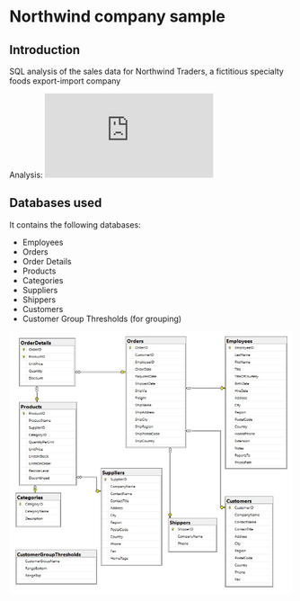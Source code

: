 # Northwind company sample
## Introduction 
SQL analysis of the sales data for Northwind Traders, a fictitious specialty foods export-import company

Analysis: ![SQL code](https://github.com/csierra1/Northwind-company-sample/blob/main/Analysis.sql)

## Databases used
It contains the following databases:
- Employees
- Orders
- Order Details
- Products
- Categories
- Suppliers
- Shippers
- Customers
- Customer Group Thresholds (for grouping)

![alt text](https://github.com/csierra1/Northwind-company-sample/blob/main/northwind%20database%20diagram.jpg)

